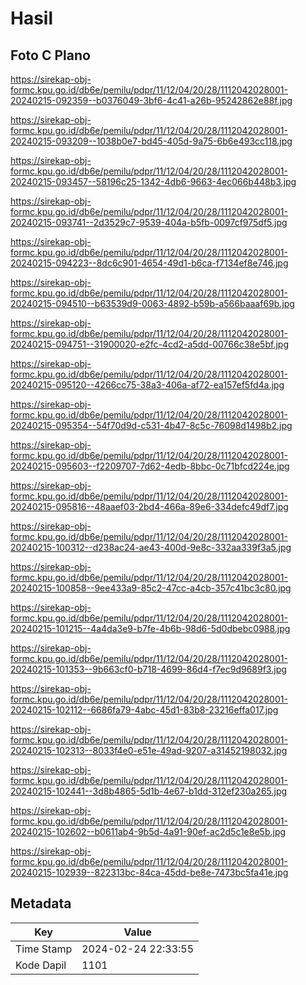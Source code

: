 # Hasil

## Foto C Plano

https://sirekap-obj-formc.kpu.go.id/db6e/pemilu/pdpr/11/12/04/20/28/1112042028001-20240215-092359--b0376049-3bf6-4c41-a26b-95242862e88f.jpg

https://sirekap-obj-formc.kpu.go.id/db6e/pemilu/pdpr/11/12/04/20/28/1112042028001-20240215-093209--1038b0e7-bd45-405d-9a75-6b6e493cc118.jpg

https://sirekap-obj-formc.kpu.go.id/db6e/pemilu/pdpr/11/12/04/20/28/1112042028001-20240215-093457--58196c25-1342-4db6-9663-4ec066b448b3.jpg

https://sirekap-obj-formc.kpu.go.id/db6e/pemilu/pdpr/11/12/04/20/28/1112042028001-20240215-093741--2d3529c7-9539-404a-b5fb-0097cf975df5.jpg

https://sirekap-obj-formc.kpu.go.id/db6e/pemilu/pdpr/11/12/04/20/28/1112042028001-20240215-094223--8dc6c901-4654-49d1-b6ca-f7134ef8e746.jpg

https://sirekap-obj-formc.kpu.go.id/db6e/pemilu/pdpr/11/12/04/20/28/1112042028001-20240215-094510--b63539d9-0063-4892-b59b-a566baaaf69b.jpg

https://sirekap-obj-formc.kpu.go.id/db6e/pemilu/pdpr/11/12/04/20/28/1112042028001-20240215-094751--31900020-e2fc-4cd2-a5dd-00766c38e5bf.jpg

https://sirekap-obj-formc.kpu.go.id/db6e/pemilu/pdpr/11/12/04/20/28/1112042028001-20240215-095120--4266cc75-38a3-406a-af72-ea157ef5fd4a.jpg

https://sirekap-obj-formc.kpu.go.id/db6e/pemilu/pdpr/11/12/04/20/28/1112042028001-20240215-095354--54f70d9d-c531-4b47-8c5c-76098d1498b2.jpg

https://sirekap-obj-formc.kpu.go.id/db6e/pemilu/pdpr/11/12/04/20/28/1112042028001-20240215-095603--f2209707-7d62-4edb-8bbc-0c71bfcd224e.jpg

https://sirekap-obj-formc.kpu.go.id/db6e/pemilu/pdpr/11/12/04/20/28/1112042028001-20240215-095816--48aaef03-2bd4-466a-89e6-334defc49df7.jpg

https://sirekap-obj-formc.kpu.go.id/db6e/pemilu/pdpr/11/12/04/20/28/1112042028001-20240215-100312--d238ac24-ae43-400d-9e8c-332aa339f3a5.jpg

https://sirekap-obj-formc.kpu.go.id/db6e/pemilu/pdpr/11/12/04/20/28/1112042028001-20240215-100858--9ee433a9-85c2-47cc-a4cb-357c41bc3c80.jpg

https://sirekap-obj-formc.kpu.go.id/db6e/pemilu/pdpr/11/12/04/20/28/1112042028001-20240215-101215--4a4da3e9-b7fe-4b6b-98d6-5d0dbebc0988.jpg

https://sirekap-obj-formc.kpu.go.id/db6e/pemilu/pdpr/11/12/04/20/28/1112042028001-20240215-101353--9b663cf0-b718-4699-86d4-f7ec9d9689f3.jpg

https://sirekap-obj-formc.kpu.go.id/db6e/pemilu/pdpr/11/12/04/20/28/1112042028001-20240215-102112--6686fa79-4abc-45d1-83b8-23216effa017.jpg

https://sirekap-obj-formc.kpu.go.id/db6e/pemilu/pdpr/11/12/04/20/28/1112042028001-20240215-102313--8033f4e0-e51e-49ad-9207-a31452198032.jpg

https://sirekap-obj-formc.kpu.go.id/db6e/pemilu/pdpr/11/12/04/20/28/1112042028001-20240215-102441--3d8b4865-5d1b-4e67-b1dd-312ef230a265.jpg

https://sirekap-obj-formc.kpu.go.id/db6e/pemilu/pdpr/11/12/04/20/28/1112042028001-20240215-102602--b0611ab4-9b5d-4a91-90ef-ac2d5c1e8e5b.jpg

https://sirekap-obj-formc.kpu.go.id/db6e/pemilu/pdpr/11/12/04/20/28/1112042028001-20240215-102939--822313bc-84ca-45dd-be8e-7473bc5fa41e.jpg


## Metadata

| Key        | Value               |
| ---------- | ------------------- |
| Time Stamp | 2024-02-24 22:33:55 |
| Kode Dapil | 1101                |



